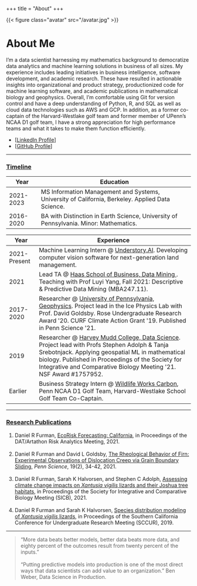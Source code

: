 +++
title = "About"
+++

{{< figure class="avatar" src="/avatar.jpg" >}}

# About Me

I’m a data scientist harnessing my mathematics background to democratize data analytics and machine learning solutions in business of all sizes. My experience includes leading initiatives in business intelligence, software development, and academic research. These have resulted in actionable insights into organizational and product strategy, productionized code for machine learning software, and academic publications in mathematical biology and geophysics. Overall, I’m comfortable using Git for version control and have a deep understanding of Python, R, and SQL as well as cloud data technologies such as AWS and GCP. In addition, as a former co-captain of the Harvard-Westlake golf team and former member of UPenn’s NCAA D1 golf team, I have a strong appreciation for high performance teams and what it takes to make them function efficiently. 

* [[LinkedIn Profile](https://www.linkedin.com/in/daniel-ryan-furman/)]
* [[GitHub Profile](https://github.com/daniel-furman)]

---

### <ins>Timeline</ins>

Year | Education
-----|-------
2021-2023 | MS Information Management and Systems, University of California, Berkeley. Applied Data Science. 
2016-2020 | BA with Distinction in Earth Science, University of Pennsylvania. Minor: Mathematics.

Year | Experience
-----|-------
2021-Present | Machine Learning Intern @ <a href="https://www.comon.solutions" target="_blank" rel="noopener noreferrer">Understory.AI</a>. Developing computer vision software for next-generation land management. 
2021 | Lead TA @ <a href="https://daniel-furman.github.io/research-outputs/Syllabus_MBA247.pdf" target="_blank" rel="noopener noreferrer">Haas School of Business, Data Mining </a>. Teaching with Prof Luyi Yang, Fall 2021: Descriptive & Predictive Data Mining (MBA247.11). 
2017-2020 | Researcher @ <a href="https://web.sas.upenn.edu/dgoldsby/" target="_blank" rel="noopener noreferrer">University of Pennsylvania, Geophysics</a>. Project lead in the Ice Physics Lab with Prof. David Goldsby. Rose Undergraduate Research Award '20. CURF Climate Action Grant '19. Published in Penn Science '21.
2019 | Researcher @ <a href="https://www.nsf.gov/awardsearch/showAward?AWD_ID=1757952" target="_blank" rel="noopener noreferrer">Harvey Mudd College, Data Science</a>. Project lead with Profs Stephen Adolph & Tanja Srebotnjack. Applying geospatial ML in mathematical biology. Published in Proceedings of the Society for Integrative and Comparative Biology Meeting '21. NSF Award #1757952. 
Earlier | Business Strategy Intern @ <a href="https://www.wildlifeworks.com" target="_blank" rel="noopener noreferrer">Wildlife Works Carbon</a>, Penn NCAA D1 Golf Team, Harvard-Westlake School Golf Team Co-Captain. 

---

### <ins>Research Publications</ins>

1. Daniel R Furman,  [EcoRisk Forecasting: California](https://datartathon.com/projects/2021-daniel-ecorisk-california), in Proceedings of the DAT/Artathon Risk Analytics Meeting, 2021. <br><br>
2. Daniel R Furman and David L Goldsby, [The Rheological Behavior of Firn: Experimental Observations of Dislocation Creep via Grain Boundary Sliding](https://daniel-furman.github.io//research-outputs/Furman-and-Goldsby-2021.pdf), *Penn Science*, 19(2), 34-42, 2021. <br><br>
3. Daniel R Furman, Sarah K Halvorsen, and Stephen C Adolph, [Assessing climate change impacts on *Xantusia vigilis* lizards and their Joshua tree habitats](https://daniel-furman.github.io//research-outputs/SICB-poster-final.jpg), in Proceedings of the Society for Integrative and Comparative Biology Meeting (SICB), 2021. <br><br>
4. Daniel R Furman and Sarah K Halvorsen, [Species distribution modeling of *Xantusia vigilis* lizards](https://daniel-furman.github.io//research-outputs/SCCUR-2019-presentation.pdf), in Proceedings of the Southern California Conference for Undergraduate Research Meeting (SCCUR), 2019. <br>

---

> “More data beats better models, better data beats more data, and eighty percent of the outcomes result from twenty percent of the inputs.” <br><br>
> “Putting predictive models into production is one of the most direct ways that data scientists can add value to an organization.” Ben Weber, Data Science in Production.
